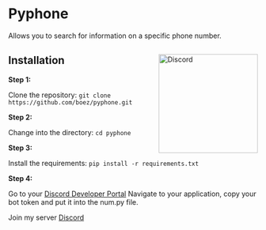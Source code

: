 # Pyphone
Allows you to search for information on a specific phone number.

<a href="https://discordapp.com/">
  <img align="right" width="200" src="https://media.discordapp.net/attachments/787386165828517929/890491043185819678/dc17.PNG" alt="Discord">
<a/>

## Installation

__Step 1:__

Clone the repository: `git clone https://github.com/boez/pyphone.git`

__Step 2:__

Change into the directory: `cd pyphone`

__Step 3:__

Install the requirements: `pip install -r requirements.txt`

__Step 4:__

Go to your [Discord Developer Portal](https://discord.com/developers/applications)
Navigate to your application, copy your bot token and put it into the num.py file.

Join my server [Discord](https://discord.gg/d7m5zUQrd8)
